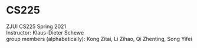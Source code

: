 # CS225
ZJUI CS225 Spring 2021  
Instructor: Klaus-Dieter Schewe  
group members (alphabetically): Kong Zitai, Li Zihao, Qi Zhenting, Song Yifei

